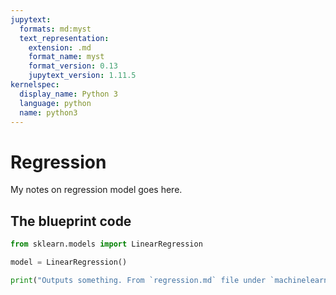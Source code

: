 ```yaml
---
jupytext:
  formats: md:myst
  text_representation:
    extension: .md
    format_name: myst
    format_version: 0.13
    jupytext_version: 1.11.5
kernelspec:
  display_name: Python 3
  language: python
  name: python3
---
```


# Regression

My notes on regression model goes here.

## The blueprint code

```python
from sklearn.models import LinearRegression

model = LinearRegression()

print("Outputs something. From `regression.md` file under `machinelearning` directory")
```